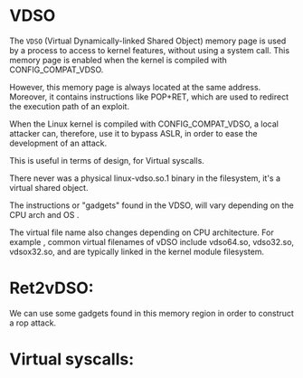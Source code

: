 # VDSO

The `VDSO` (Virtual Dynamically-linked Shared Object) memory page is used by a process to access to kernel features, without using a system call. This memory page is enabled when the kernel is compiled with CONFIG_COMPAT_VDSO.

However, this memory page is always located at the same address. Moreover, it contains instructions like POP+RET, which are used to redirect the execution path of an exploit.

When the Linux kernel is compiled with CONFIG_COMPAT_VDSO, a local attacker can, therefore, use it to bypass ASLR, in order to ease the development of an attack.


This is useful in terms of design, for Virtual syscalls.


There never was a physical linux-vdso.so.1 binary in the filesystem, it's a virtual shared object. 

The instructions or "gadgets" found in the VDSO, will vary depending on the CPU arch and OS .

The virtual file name also changes depending on CPU architecture. For example , common virtual filenames of vDSO include vdso64.so, vdso32.so, vdsox32.so, and are typically linked in the kernel module filesystem.


# Ret2vDSO:

We can use some gadgets found in this memory region in order to construct a rop attack.


# Virtual syscalls:

